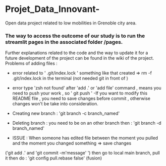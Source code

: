 # Projet_Data_Innovant-
Open data project related to low mobilities in Grenoble city area.

### The way to access the outcome of our study is to run the streamlit pages in the associated folder /pages.
Further explanations related to the code and the way to update it for a future development of the project can be found in the wiki of the project.
Problems of adding files : 

- error related to ' .git/index.lock ' something like that created =>  rm -f .git/index.lock in the terminal (not needed git in front of )
- error type 'zsh not found' after 'add .' or 'add file' command , means you need to push your work , so ' git push '
-If you want to modify this README file , you need to save changes before commit , otherwise changes won't be take into consideration. 


- Creating new branch : 'git branch -c branch_named' 
- Deleting branch : you need to be on an other branch then : 'git branch -d branch_named' 

- ISSUE : When someone has edited file between the moment you pulled and the moment you changed something => save changes 

('git add .' and 'git commit -m'message' ') then go to local main branch, pull it then do : 'git config pull.rebase false' (fusion)

